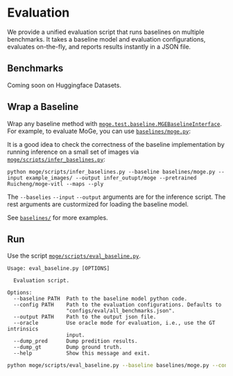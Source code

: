 # Evaluation

We provide a unified evaluation script that runs baselines on multiple benchmarks. It takes a baseline model and evaluation configurations, evaluates on-the-fly, and reports results instantly in a JSON file.

## Benchmarks

Coming soon on Huggingface Datasets.

## Wrap a Baseline

Wrap any baseline method with [`moge.test.baseline.MGEBaselineInterface`](../moge/test/baseline.py).
For example, to evaluate MoGe, you can use [`baselines/moge.py`](../baselines/moge.py):

It is a good idea to check the correctness of the baseline implementation by running inference on a small set of images via [`moge/scripts/infer_baselines.py`](../moge/scripts/infer_baselines.py):

```base
python moge/scripts/infer_baselines.py --baseline baselines/moge.py --input example_images/ --output infer_outupt/moge --pretrained Ruicheng/moge-vitl --maps --ply
```
The `--baselies` `--input` `--output` arguments are for the inference script. The rest arguments are custormized for loading the baseline model.

See [`baselines/`](../baselines/) for more examples.

## Run

Use the script [`moge/scripts/eval_baseline.py`](../moge/scripts/eval_baseline.py). 

```
Usage: eval_baseline.py [OPTIONS]

  Evaluation script.

Options:
  --baseline PATH  Path to the baseline model python code.
  --config PATH    Path to the evaluation configurations. Defaults to
                   "configs/eval/all_benchmarks.json".
  --output PATH    Path to the output json file.
  --oracle         Use oracle mode for evaluation, i.e., use the GT intrinsics
                   input.
  --dump_pred      Dump predition results.
  --dump_gt        Dump ground truth.
  --help           Show this message and exit.
```

```bash
python moge/scripts/eval_baseline.py --baseline baselines/moge.py --config configs/eval/all_benchmarks.json --output eval_output/moge.json --pretrained Ruicheng/moge-vitl
```